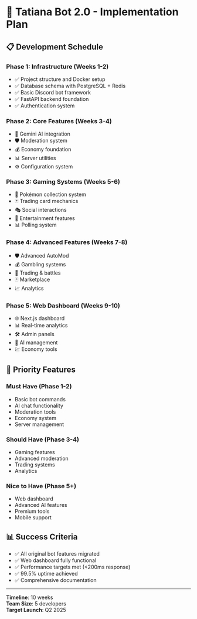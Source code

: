 # 🚀 Tatiana Bot 2.0 - Implementation Plan

## 📋 Development Schedule

### Phase 1: Infrastructure (Weeks 1-2)
- ✅ Project structure and Docker setup
- ✅ Database schema with PostgreSQL + Redis
- ✅ Basic Discord bot framework
- ✅ FastAPI backend foundation
- ✅ Authentication system

### Phase 2: Core Features (Weeks 3-4)
- 🤖 Gemini AI integration
- 🛡️ Moderation system
- 💰 Economy foundation
- 📊 Server utilities
- ⚙️ Configuration system

### Phase 3: Gaming Systems (Weeks 5-6)
- 🐾 Pokémon collection system
- 🃏 Trading card mechanics
- 🎭 Social interactions
- 🎱 Entertainment features
- 📊 Polling system

### Phase 4: Advanced Features (Weeks 7-8)
- 🛡️ Advanced AutoMod
- 💰 Gambling systems
- 🐾 Trading & battles
- 🃏 Marketplace
- 📈 Analytics

### Phase 5: Web Dashboard (Weeks 9-10)
- 🌐 Next.js dashboard
- 📊 Real-time analytics
- 🛠️ Admin panels
- 🤖 AI management
- 💹 Economy tools

## 🎯 Priority Features

### Must Have (Phase 1-2)
- Basic bot commands
- AI chat functionality
- Moderation tools
- Economy system
- Server management

### Should Have (Phase 3-4)
- Gaming features
- Advanced moderation
- Trading systems
- Analytics

### Nice to Have (Phase 5+)
- Web dashboard
- Advanced AI features
- Premium tools
- Mobile support

## 📊 Success Criteria

- ✅ All original bot features migrated
- ✅ Web dashboard fully functional
- ✅ Performance targets met (<200ms response)
- ✅ 99.5% uptime achieved
- ✅ Comprehensive documentation

---

**Timeline**: 10 weeks  
**Team Size**: 5 developers  
**Target Launch**: Q2 2025 